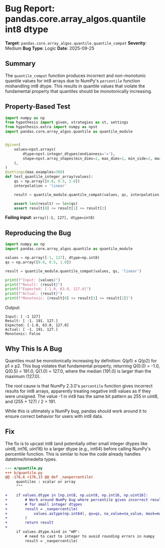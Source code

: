 # Bug Report: pandas.core.array_algos.quantile int8 dtype

**Target**: `pandas.core.array_algos.quantile.quantile_compat`
**Severity**: Medium
**Bug Type**: Logic
**Date**: 2025-09-25

## Summary

The `quantile_compat` function produces incorrect and non-monotonic quantile values for int8 arrays due to NumPy's `percentile` function mishandling int8 dtype. This results in quantile values that violate the fundamental property that quantiles should be monotonically increasing.

## Property-Based Test

```python
import numpy as np
from hypothesis import given, strategies as st, settings
from hypothesis.extra import numpy as npst
import pandas.core.array_algos.quantile as quantile_module


@given(
    values=npst.arrays(
        dtype=npst.integer_dtypes(endianness='='),
        shape=npst.array_shapes(min_dims=1, max_dims=1, min_side=2, max_side=100),
    ),
)
@settings(max_examples=300)
def test_quantile_integer_array(values):
    qs = np.array([0.0, 0.5, 1.0])
    interpolation = 'linear'

    result = quantile_module.quantile_compat(values, qs, interpolation)

    assert len(result) == len(qs)
    assert result[0] <= result[1] <= result[2]
```

**Failing input**: `array([-1, 127], dtype=int8)`

## Reproducing the Bug

```python
import numpy as np
import pandas.core.array_algos.quantile as quantile_module

values = np.array([-1, 127], dtype=np.int8)
qs = np.array([0.0, 0.5, 1.0])

result = quantile_module.quantile_compat(values, qs, 'linear')

print(f"Input: {values}")
print(f"Result: {result}")
print(f"Expected: [-1.0, 63.0, 127.0]")
print(f"Actual: {result}")
print(f"Monotonic: {result[0] <= result[1] <= result[2]}")
```

Output:
```
Input: [ -1 127]
Result: [ -1. 191. 127.]
Expected: [-1.0, 63.0, 127.0]
Actual: [ -1. 191. 127.]
Monotonic: False
```

## Why This Is A Bug

Quantiles must be monotonically increasing by definition: Q(p1) ≤ Q(p2) for p1 ≤ p2. This bug violates that fundamental property, returning Q(0.0) = -1.0, Q(0.5) = 191.0, Q(1.0) = 127.0, where the median (191.0) is larger than the maximum (127.0).

The root cause is that NumPy 2.3.0's `percentile` function gives incorrect results for int8 arrays, apparently treating negative int8 values as if they were unsigned. The value -1 in int8 has the same bit pattern as 255 in uint8, and (255 + 127) / 2 = 191.

While this is ultimately a NumPy bug, pandas should work around it to ensure correct behavior for users with int8 data.

## Fix

The fix is to upcast int8 (and potentially other small integer dtypes like uint8, int16, uint16) to a larger dtype (e.g., int64) before calling NumPy's percentile function. This is similar to how the code already handles datetime/timedelta types.

```diff
--- a/quantile.py
+++ b/quantile.py
@@ -176,6 +176,13 @@ def _nanpercentile(
     quantiles : scalar or array
     """

+    if values.dtype in [np.int8, np.uint8, np.int16, np.uint16]:
+        # Work around NumPy bug where percentile gives incorrect results
+        # for small integer dtypes
+        result = _nanpercentile(
+            values.astype(np.int64), qs=qs, na_value=na_value, mask=mask, interpolation=interpolation
+        )
+        return result
+
     if values.dtype.kind in "mM":
         # need to cast to integer to avoid rounding errors in numpy
         result = _nanpercentile(
```